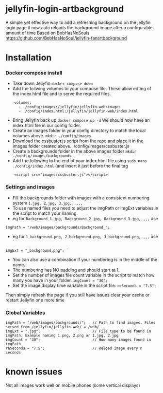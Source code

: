 # jellyfin-login-artbackground
A simple yet effective way to add a refreshing background on the jellyfin login page it now auto reloads the background image after a configurable amount of time Based on BobHasNoSouls https://github.com/BobHasNoSoul/jellyfin-fanartbackground

# Installation
### Docker compose install

* Take down Jellyfin ` docker compose down `
* Add the follwing volumes to your compose file. These allow edting of the index.html file and to serve the required files.
```
    volumes:
      - ./config/images:/jellyfin/jellyfin-web/images
      - ./config/index.html:/jellyfin/jellyfin-web/index.html
```
* Bring Jellyfin back up ` docker compose up -d ` We should now have an index.html file in our config folder.
* Create an images folder in your config directory to match the local volumes above. ` mkdir ./config/images `
* Download the cssbuster.js script from the repo and place it in the images folder created above. ./config/images/cssbuster.js
* Create a backgrounds folder in the above images folder ` mkdir ./config/images/backgrounds `
* Add the following to the end of your index.html file using `sudo nano ./config/index.html` (and insert it just before the final </body> tag
```
    <script src="images/cssbuster.js"></script>
```
### Settings and images
* Fill the backgrounds folder with images with a consistent numbering system ` 1.jpg, 2,jpg, 3,jpg,,,,,, `
* To use named files you need to adjust the imgPath or imgExt variables in the script to match your naming.
*  eg for `Background_1.jpg, Background_2.jpg, Background_3.jpg,,,,,` use
```
imgPath = "/web/images/backgrounds/Background_";
```
*  eg for ` 1_background.png, 2_background.png, 3_background.png,,,,, ` use `
```
imgExt = "_background.png"; `
```
*  You can also use a combination if your numbering is in the middle of the name.
*  The numbering has NO padding and should start at 1.
* Set the number of images file count variable in the script to match how many you have in your folder. ` imgCount = "30"; `
* Set the image display time variable in the script file. ` reSeconds = "7.5"; `

Then simply refresh the page if you still have issues clear your cache or restart Jellyfin one more time

### Global Variables
```
imgPath = "/web/images/backgrounds/";   // Path to find images. Files served from /jellyfin/jellyfin-web/ = /web/
imgExt = ".jpg";                        // File type to be found in imgPath. Example naming 1.png, 2.png or 1.jpg, 2.jpg
imgCount = "30";                        // How many images found in imgPath
reSeconds = "7.5";                      // Reload image every n seconds
```

# known issues 
Not all images work well on mobile phones (some vertical displays)
